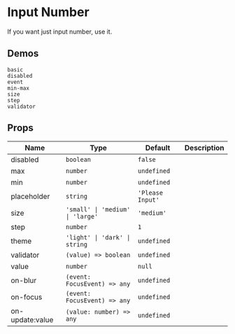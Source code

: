 # Input Number
If you want just input number, use it.

## Demos
```demo
basic
disabled
event
min-max
size
step
validator
```

## Props
|Name|Type|Default|Description|
|-|-|-|-|
|disabled|`boolean`|`false`||
|max|`number`|`undefined`||
|min|`number`|`undefined`||
|placeholder|`string`|`'Please Input'`||
|size|`'small' \| 'medium' \| 'large'`|`'medium'`||
|step|`number`|`1`||
|theme|`'light' \| 'dark' \| string`|`undefined`||
|validator|`(value) => boolean`|`undefined`||
|value|`number`|`null`||
|on-blur|`(event: FocusEvent) => any`|`undefined`||
|on-focus|`(event: FocusEvent) => any`|`undefined`||
|on-update:value|`(value: number) => any`|`undefined`||
